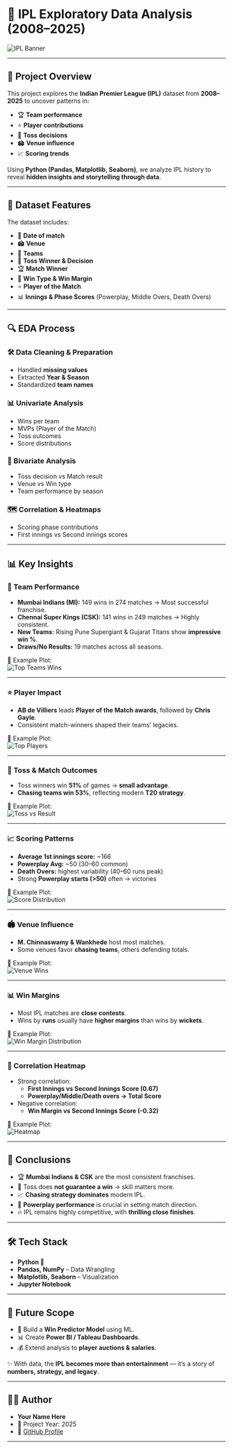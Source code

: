 # 🏏 IPL Exploratory Data Analysis (2008–2025)

![IPL Banner](Images/Ipl.png) 

---

## 📌 Project Overview
This project explores the **Indian Premier League (IPL)** dataset from **2008–2025** to uncover patterns in:

- 🏆 **Team performance**  
- ⭐ **Player contributions**  
- 🎲 **Toss decisions**  
- 🏟️ **Venue influence**  
- 📈 **Scoring trends**

Using **Python (Pandas, Matplotlib, Seaborn)**, we analyze IPL history to reveal **hidden insights and storytelling through data**.

---

## 📂 Dataset Features
The dataset includes:

- 📅 **Date of match**  
- 🏟️ **Venue**  
- 🏏 **Teams**  
- 🎲 **Toss Winner & Decision**  
- 🏆 **Match Winner**  
- 🔢 **Win Type & Win Margin**  
- ⭐ **Player of the Match**  
- 📊 **Innings & Phase Scores** (Powerplay, Middle Overs, Death Overs)  

---

## 🔍 EDA Process
### 🛠️ Data Cleaning & Preparation
- Handled **missing values**  
- Extracted **Year & Season**  
- Standardized **team names**  

### 📊 Univariate Analysis
- Wins per team  
- MVPs (Player of the Match)  
- Toss outcomes  
- Score distributions  

### 🔗 Bivariate Analysis
- Toss decision vs Match result  
- Venue vs Win type  
- Team performance by season  

### 🗺️ Correlation & Heatmaps
- Scoring phase contributions  
- First innings vs Second innings scores  

---

## 📊 Key Insights

### 🏏 Team Performance
- **Mumbai Indians (MI):** 149 wins in 274 matches → Most successful franchise.  
- **Chennai Super Kings (CSK):** 141 wins in 249 matches → Highly consistent.  
- **New Teams:** Rising Pune Supergiant & Gujarat Titans show **impressive win %**.  
- **Draws/No Results:** 19 matches across all seasons.  

📌 Example Plot:  
![Top Teams Wins](Images/MatchWinner.png)

---

### ⭐ Player Impact
- **AB de Villiers** leads **Player of the Match awards**, followed by **Chris Gayle**.  
- Consistent match-winners shaped their teams’ legacies.  

📌 Example Plot:  
![Top Players](Images/PlayerofMatch.png)

---

### 🎲 Toss & Match Outcomes
- Toss winners win **51%** of games → **small advantage**.  
- **Chasing teams win 53%**, reflecting modern **T20 strategy**.  

📌 Example Plot:  
![Toss vs Result](Images/TossWinner.png)

---

### 📈 Scoring Patterns
- **Average 1st innings score:** ~166  
- **Powerplay Avg:** ~50 (30–60 common)  
- **Death Overs:** highest variability (40–60 runs peak)  
- Strong **Powerplay starts (>50)** often → victories  

📌 Example Plot:  
![Score Distribution](Images/DistributionofFirstInningsScores.png)

---

### 🏟️ Venue Influence
- **M. Chinnaswamy & Wankhede** host most matches.  
- Some venues favor **chasing teams**, others defending totals.  

📌 Example Plot:  
![Venue Wins](Images/VenuevsFirstInningsScore.png)

---

### 📊 Win Margins
- Most IPL matches are **close contests**.  
- Wins by **runs** usually have **higher margins** than wins by **wickets**.  

📌 Example Plot:  
![Win Margin Distribution](Images/MatchWinnervsWinMargin.png)

---

### 🔗 Correlation Heatmap
- Strong correlation:  
  - **First Innings vs Second Innings Score (0.67)**  
  - **Powerplay/Middle/Death overs → Total Score**  
- Negative correlation:  
  - **Win Margin vs Second Innings Score (-0.32)**  

📌 Example Plot:  
![Heatmap](Images/heatmap.png)

---

## 🎯 Conclusions
- 🏆 **Mumbai Indians & CSK** are the most consistent franchises.  
- 🎲 Toss does **not guarantee a win** → skill matters more.  
- 📈 **Chasing strategy dominates** modern IPL.  
- 🚀 **Powerplay performance** is crucial in setting match direction.  
- 🔥 IPL remains highly competitive, with **thrilling close finishes**.  

---

## 🛠️ Tech Stack
- **Python 🐍**  
- **Pandas, NumPy** – Data Wrangling  
- **Matplotlib, Seaborn** – Visualization  
- **Jupyter Notebook**  

---

## 📌 Future Scope
- 🏏 Build a **Win Predictor Model** using ML.  
- 📊 Create **Power BI / Tableau Dashboards**.  
- 💰 Extend analysis to **player auctions & salaries**.  

✨ With data, the **IPL becomes more than entertainment** — it’s a story of **numbers, strategy, and legacy**.  

---

## 👨‍💻 Author
- **Your Name Here**  
- 📅 Project Year: 2025  
- 🔗 [GitHub Profile](https://github.com/BheemankarVijay)  

---
